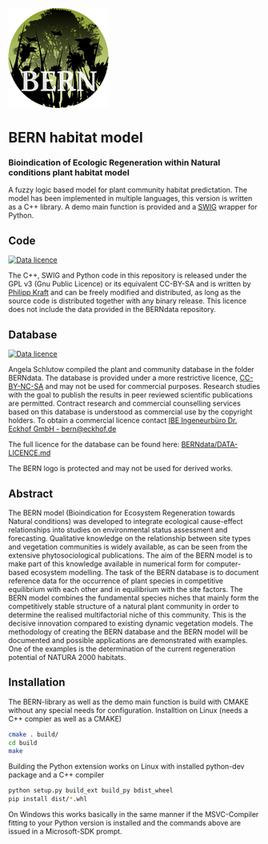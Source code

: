 [![logo](/images/logo.png)]()

# BERN habitat model
### Bioindication of Ecologic Regeneration within Natural conditions plant habitat model



A fuzzy logic based model for plant community habitat predictation. The model has been implemented in multiple languages, 
this version is written as a C++ library. A demo main function is provided and a [SWIG](www.swig.org) wrapper for Python.

## Code 

[![Data licence](https://mirrors.creativecommons.org/presskit/buttons/88x31/svg/by-sa.svg)](https://creativecommons.org/licenses/by-sa/4.0/legalcode)

The C++, SWIG and Python code in this repository is released under the GPL v3 (Gnu Public Licence) or its 
equivalent CC-BY-SA and is written by [Philipp Kraft](github.com/philippkraft) and can be freely modified 
and distributed, as long as the source code is distributed together with any binary release. This licence does
not include the data provided in the BERNdata repository.

## Database 

[![Data licence](https://mirrors.creativecommons.org/presskit/buttons/88x31/svg/by-nc-sa.svg)](https://creativecommons.org/licenses/by-nc/4.0/legalcode)

Angela Schlutow compiled the plant and community database in the folder BERNdata. The database is provided under a 
more restrictive licence, [CC-BY-NC-SA](https://creativecommons.org/licenses/by-nc/4.0/legalcode) and may not be used for commercial purposes. 
Research studies with the goal to publish the results in peer reviewed scientific publications are permitted. 
Contract research and commercial counselling services based on this database is understood as commercial 
use by the copyright holders. To obtain a commercial licence contact 
[IBE Ingeneurbüro Dr. Eckhof GmbH - bern@eckhof.de](mailto:bern@eckhof.de)

The full licence for the database can be found here: [BERNdata/DATA-LICENCE.md](/BERNdata/DATA-LICENCE.md) 

The BERN logo is protected and may not be used for derived works.

## Abstract

The BERN model (Bioindication for Ecosystem Regeneration towards Natural conditions) 
was developed to integrate ecological cause-effect relationships into studies on environmental 
status assessment and forecasting. Qualitative knowledge on the relationship between site types 
and vegetation communities is widely available, as can be seen from the extensive phytosociological 
publications. The aim of the BERN model is to make part of this knowledge available in numerical 
form for computer-based ecosystem modelling. The task of the BERN database is to document reference 
data for the occurrence of plant species in competitive equilibrium with each other and in equilibrium 
with the site factors. The BERN model combines the fundamental species niches that mainly form the 
competitively stable structure of a natural plant community in order to determine the realised multifactorial 
niche of this community. This is the decisive innovation compared to existing dynamic vegetation models. 
The methodology of creating the BERN database and the BERN model will be documented and possible applications 
are demonstrated with examples. One of the examples is the determination of the current regeneration potential 
of NATURA 2000 habitats.

## Installation

The BERN-library as well as the demo main function is build with CMAKE without any special needs for configuration. 
Installtion on Linux (needs a C++ compier as well as a CMAKE)

~~~~~~~~~~~~~~~.sh
cmake . build/
cd build
make
~~~~~~~~~~~~~~~~

Building the Python extension works on Linux with installed python-dev package and a C++ compiler

~~~~~~~~~~~~~.sh
python setup.py build_ext build_py bdist_wheel
pip install dist/*.whl
~~~~~~~~~~~~~

On Windows this works basically in the same manner if the MSVC-Compiler fitting to your Python version 
is installed and the commands above are issued in a Microsoft-SDK prompt.
